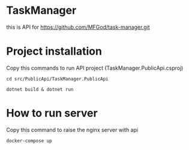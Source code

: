 # TaskManager

this is API for https://github.com/MFGod/task-manager.git

# Project installation

Copy this commands to run API project (TaskManager.PublicApi.csproj)
```
cd src/PublicApi/TaskManager.PublicApi

dotnet build & dotnet run
```

# How to run server

Copy this command to raise the nginx server with api
```
docker-compose up
```

